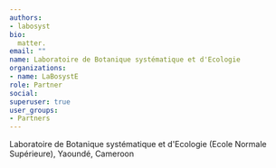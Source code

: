 ```yaml
---
authors:
- labosyst
bio: 
  matter.
email: ""
name: Laboratoire de Botanique systématique et d'Ecologie
organizations:
- name: LaBosystE
role: Partner
social:
superuser: true
user_groups:
- Partners
---
```


Laboratoire de Botanique systématique et d'Ecologie (Ecole Normale Supérieure), Yaoundé, Cameroon